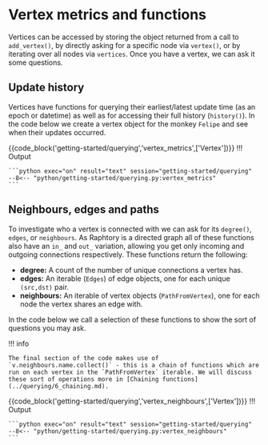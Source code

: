 
# Vertex metrics and functions
Vertices can be accessed by storing the object returned from a call to `add_vertex()`, by directly asking for a specific node via `vertex()`, or by iterating over all nodes via `vertices`. Once you have a vertex, we can ask it some questions. 

## Update history 

Vertices have functions for querying their earliest/latest update time (as an epoch or datetime) as well as for accessing their full history (`history()`). In the code below we create a vertex object for the monkey `Felipe` and see when their updates occurred. 

{{code_block('getting-started/querying','vertex_metrics',['Vertex'])}}
!!! Output

    ```python exec="on" result="text" session="getting-started/querying"
    --8<-- "python/getting-started/querying.py:vertex_metrics"
    ```

## Neighbours, edges and paths
To investigate who a vertex is connected with we can ask for its `degree()`, `edges`, or `neighbours`. As Raphtory is a directed graph all of these functions also have an `in_` and `out_` variation, allowing you get only incoming and outgoing connections respectively. These functions return the following:

* **degree:** A count of the number of unique connections a vertex has.
* **edges:** An iterable (`Edges`) of edge objects, one for each unique `(src,dst)` pair.
* **neighbours:** An iterable of vertex objects (`PathFromVertex`), one for each node the vertex shares an edge with.

In the code below we call a selection of these functions to show the sort of questions you may ask. 

!!! info

    The final section of the code makes use of `v.neighbours.name.collect()` - this is a chain of functions which are run on each vertex in the `PathFromVertex` iterable. We will discuss these sort of operations more in [Chaining functions](../querying/6_chaining.md). 

{{code_block('getting-started/querying','vertex_neighbours',['Vertex'])}}
!!! Output

    ```python exec="on" result="text" session="getting-started/querying"
    --8<-- "python/getting-started/querying.py:vertex_neighbours"
    ```